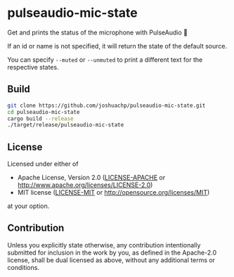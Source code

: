 # pulseaudio-mic-state 
Get and prints the status of the microphone with PulseAudio :microphone:

If an id or name is not specified, it will return the state of the default source.

You can specify `--muted` or `--unmuted` to print a different text for the
respective states.

## Build

```bash
git clone https://github.com/joshuachp/pulseaudio-mic-state.git
cd pulseaudio-mic-state
cargo build --release
./target/release/pulseaudio-mic-state
```

## License

Licensed under either of

 * Apache License, Version 2.0
   ([LICENSE-APACHE](LICENSE-APACHE) or http://www.apache.org/licenses/LICENSE-2.0)
 * MIT license
   ([LICENSE-MIT](LICENSE-MIT) or http://opensource.org/licenses/MIT)

at your option.

## Contribution

Unless you explicitly state otherwise, any contribution intentionally submitted
for inclusion in the work by you, as defined in the Apache-2.0 license, shall be
dual licensed as above, without any additional terms or conditions.

